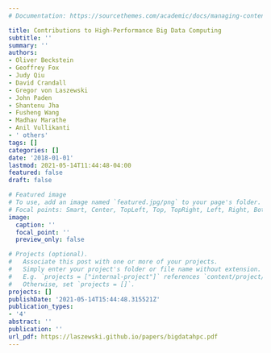 ```yaml
---
# Documentation: https://sourcethemes.com/academic/docs/managing-content/

title: Contributions to High-Performance Big Data Computing
subtitle: ''
summary: ''
authors:
- Oliver Beckstein
- Geoffrey Fox
- Judy Qiu
- David Crandall
- Gregor von Laszewski
- John Paden
- Shantenu Jha
- Fusheng Wang
- Madhav Marathe
- Anil Vullikanti
- ' others'
tags: []
categories: []
date: '2018-01-01'
lastmod: 2021-05-14T11:44:48-04:00
featured: false
draft: false

# Featured image
# To use, add an image named `featured.jpg/png` to your page's folder.
# Focal points: Smart, Center, TopLeft, Top, TopRight, Left, Right, BottomLeft, Bottom, BottomRight.
image:
  caption: ''
  focal_point: ''
  preview_only: false

# Projects (optional).
#   Associate this post with one or more of your projects.
#   Simply enter your project's folder or file name without extension.
#   E.g. `projects = ["internal-project"]` references `content/project/deep-learning/index.md`.
#   Otherwise, set `projects = []`.
projects: []
publishDate: '2021-05-14T15:44:48.315521Z'
publication_types:
- '4'
abstract: ''
publication: ''
url_pdf: https://laszewski.github.io/papers/bigdatahpc.pdf
---
```

